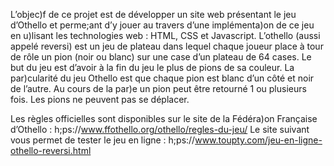 L’objec)f de ce projet est de développer un site web présentant le jeu d’Othello et perme;ant d’y jouer au travers d’une implémenta)on de ce jeu en u)lisant les technologies web : HTML, CSS et Javascript. L’othello (aussi appelé reversi) est un jeu de plateau dans lequel chaque joueur place à tour de rôle un pion (noir ou blanc) sur une case d’un plateau de 64 cases. Le but du jeu est d’avoir à la fin du jeu le plus de pions de sa couleur.
La par)cularité du jeu Othello est que chaque pion est blanc d’un côté et noir de l’autre. Au cours de la par)e un pion peut être retourné 1 ou plusieurs fois. Les pions ne peuvent pas se déplacer.

Les règles officielles sont disponibles sur le site de la Fédéra)on Française d’Othello : h;ps://www.ffothello.org/othello/regles-du-jeu/
Le site suivant vous permet de tester le jeu en ligne : h;ps://www.toupty.com/jeu-en-ligne-othello-reversi.html
